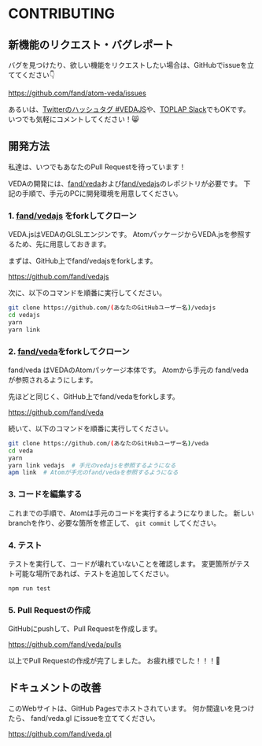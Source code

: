 # CONTRIBUTING

## 新機能のリクエスト・バグレポート

バグを見つけたり、欲しい機能をリクエストしたい場合は、GitHubでissueを立ててください👇

https://github.com/fand/atom-veda/issues

あるいは、[Twitterのハッシュタグ \#VEDAJS](https://twitter.com/search?f=tweets&q=%23vedajs&src=typd)や、[TOPLAP Slack](https://toplap.org/toplap-on-slack/)でもOKです。
いつでも気軽にコメントしてください！😸


## 開発方法

私達は、いつでもあなたのPull Requestを待っています！

VEDAの開発には、[fand/veda](https://github.com/fand/veda)および[fand/vedajs](https://github.com/fand/vedajs)のレポジトリが必要です。
下記の手順で、手元のPCに開発環境を用意してください。


### 1. [fand/vedajs](https://github.com/fand/vedajs) をforkしてクローン

VEDA.jsはVEDAのGLSLエンジンです。
AtomパッケージからVEDA.jsを参照するため、先に用意しておきます。

まずは、GitHub上でfand/vedajsをforkします。

https://github.com/fand/vedajs

次に、以下のコマンドを順番に実行してください。

```bash
git clone https://github.com/(あなたのGitHubユーザー名)/vedajs
cd vedajs
yarn
yarn link
```

### 2. [fand/veda](https://github.com/fand/veda)をforkしてクローン

fand/veda はVEDAのAtomパッケージ本体です。
Atomから手元の fand/veda が参照されるようにします。

先ほどと同じく、GitHub上でfand/vedaをforkします。

https://github.com/fand/veda

続いて、以下のコマンドを順番に実行してください。

```bash
git clone https://github.com/(あなたのGitHubユーザー名)/veda
cd veda
yarn
yarn link vedajs  # 手元のvedajsを参照するようになる
apm link  # Atomが手元のfand/vedaを参照するようになる
```


### 3. コードを編集する

これまでの手順で、Atomは手元のコードを実行するようになりました。
新しいbranchを作り、必要な箇所を修正して、 `git commit` してください。


### 4. テスト

テストを実行して、コードが壊れていないことを確認します。
変更箇所がテスト可能な場所であれば、テストを追加してください。

```bash
npm run test
```


### 5. Pull Requestの作成

GitHubにpushして、Pull Requestを作成します。

https://github.com/fand/veda/pulls

以上でPull Requestの作成が完了しました。
お疲れ様でした！！！🙌


## ドキュメントの改善

このWebサイトは、GitHub Pagesでホストされています。
何か間違いを見つけたら、 fand/veda.gl にissueを立ててください。

https://github.com/fand/veda.gl
